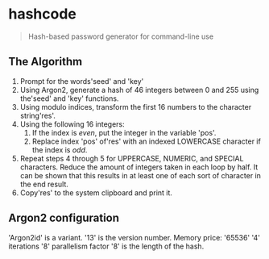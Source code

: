 # hashcode

> Hash-based password generator for command-line use

## The Algorithm

1. Prompt for the words'seed' and 'key'
2. Using Argon2, generate a hash of 46 integers between 0 and 255 using the'seed' and 'key' functions.
3. Using modulo indices, transform the first 16 numbers to the character string'res'.
4. Using the following 16 integers:
   1. If the index is _even_, put the integer in the variable 'pos'.
   2. Replace index 'pos' of'res' with an indexed LOWERCASE character if the index is _odd_.
5. Repeat steps 4 through 5 for UPPERCASE, NUMERIC, and SPECIAL characters.
   Reduce the amount of integers taken in each loop by half.
   It can be shown that this results in at least one of each sort of character in the end result.
6. Copy'res' to the system clipboard and print it.

## Argon2 configuration

'Argon2id' is a variant.
'13' is the version number.
Memory price: '65536'
'4' iterations
'8' parallelism factor
'8' is the length of the hash.
